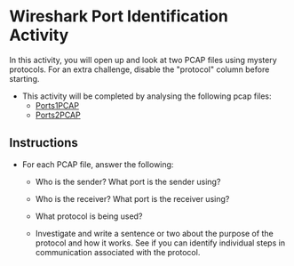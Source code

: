 # Wireshark Port Identification Activity

In this activity, you will open up and look at two PCAP files using mystery protocols. For an extra challenge, disable the "protocol" column before starting.

* This activity will be completed by analysing the following pcap files:
   * [Ports1PCAP](ports1.pcap)
   * [Ports2PCAP](ports2.pcap)

   
## Instructions

   * For each PCAP file, answer the following:

      * Who is the sender? What port is the sender using?

      * Who is the receiver? What port is the receiver using?

      * What protocol is being used?

      * Investigate and write a sentence or two about the purpose of the protocol and how it works. See if you can identify individual steps in communication associated with the protocol.
      
